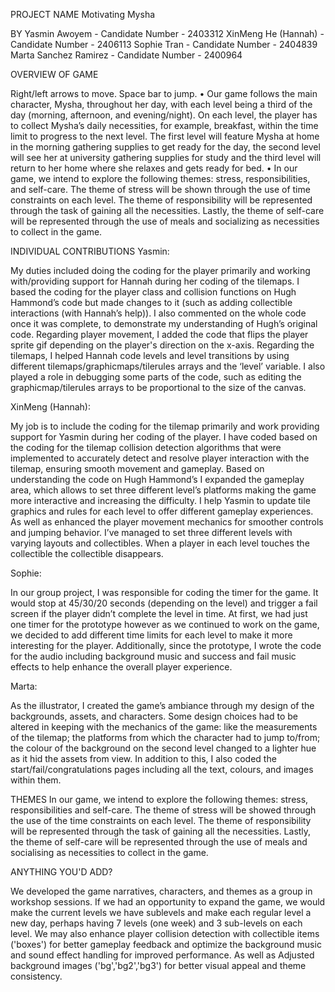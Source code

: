 PROJECT NAME
Motivating Mysha

BY
Yasmin Awoyem - Candidate Number - 2403312
XinMeng He (Hannah) - Candidate Number - 2406113 
Sophie Tran - Candidate Number - 2404839
Marta Sanchez Ramirez - Candidate Number - 2400964

OVERVIEW OF GAME

Right/left arrows to move. Space bar to jump. • Our game follows the main character, Mysha, throughout her day, with each level being a third of the day (morning, afternoon, and evening/night). On each level, the player has to collect Mysha’s daily necessities, for example, breakfast, within the time limit to progress to the next level. The first level will feature Mysha at home in the morning gathering supplies to get ready for the day, the second level will see her at university gathering supplies for study and the third level will return to her home where she relaxes and gets ready for bed. • In our game, we intend to explore the following themes: stress, responsibilities, and self-care. The theme of stress will be shown through the use of time constraints on each level. The theme of responsibility will be represented through the task of gaining all the necessities. Lastly, the theme of self-care will be represented through the use of meals and socializing as necessities to collect in the game.

INDIVIDUAL CONTRIBUTIONS
Yasmin:

My duties included doing the coding for the player primarily and working with/providing support for Hannah during her coding of the tilemaps. I based the coding for the player class and collision functions on Hugh Hammond’s code but made changes to it (such as adding collectible interactions (with Hannah’s help)). I also commented on the whole code once it was complete, to demonstrate my understanding of Hugh’s original code. Regarding player movement, I added the code that flips the player sprite gif depending on the player's direction on the x-axis. Regarding the tilemaps, I helped Hannah code levels and level transitions by using different tilemaps/graphicmaps/tilerules arrays and the ‘level’ variable. I also played a role in debugging some parts of the code, such as editing the graphicmap/tilerules arrays to be proportional to the size of the canvas.

XinMeng (Hannah):

My job is to include the coding for the tilemap primarily and work providing support for Yasmin during her coding of the player. I have coded based on the coding for the tilemap collision detection algorithms that were implemented to accurately detect and resolve player interaction with the tilemap, ensuring smooth movement and gameplay. Based on understanding the code on Hugh Hammond’s I expanded the gameplay area, which allows to set three different level’s platforms making the game more interactive and increasing the difficulty. I help Yasmin to update tile graphics and rules for each level to offer different gameplay experiences. As well as enhanced the player movement mechanics for smoother controls and jumping behavior. I’ve managed to set three different levels with varying layouts and collectibles. When a player in each level touches the collectible the collectible disappears.

Sophie:

In our group project, I was responsible for coding the timer for the game. It would stop at 45/30/20 seconds (depending on the level) and trigger a fail screen if the player didn’t complete the level in time. At first, we had just one timer for the prototype however as we continued to work on the game, we decided to add different time limits for each level to make it more interesting for the player. Additionally, since the prototype, I wrote the code for the audio including background music and success and fail music effects to help enhance the overall player experience.

Marta:

As the illustrator, I created the game’s ambiance through my design of the backgrounds, assets, and characters. Some design choices had to be altered in keeping with the mechanics of the game: like the measurements of the tilemap; the platforms from which the character had to jump to/from; the colour of the background on the second level changed to a lighter hue as it hid the assets from view. In addition to this, I also coded the start/fail/congratulations pages including all the text, colours, and images within them.

THEMES
⁠In our game, we intend to explore the following themes: stress, responsibilities and self-care. The theme of stress will be showed through the use of the time constraints on each level. The theme of responsibility will be represented through the task of gaining all the necessities. Lastly, the theme of self-care will be represented through the use of meals and socialising as necessities to collect in the game. 


ANYTHING YOU'D ADD?

We developed the game narratives, characters, and themes as a group in workshop sessions. If we had an opportunity to expand the game, we would make the current levels we have sublevels and make each regular level a new day, perhaps having 7 levels (one week) and 3 sub-levels on each level. We may also enhance player collision detection with collectible items ('boxes') for better gameplay feedback and optimize the background music and sound effect handling for improved performance. As well as Adjusted background images ('bg','bg2','bg3') for better visual appeal and theme consistency.

